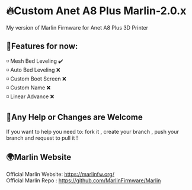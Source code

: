 # 🔥Custom Anet A8 Plus Marlin-2.0.x

My version of Marlin Firmware for Anet A8 Plus 3D Printer

## 📌Features for now:
<p> 
◽ Mesh Bed Leveling ✔️ <br>
◽ Auto Bed Leveling ❌ <br>
◽ Custom Boot Screen ❌ <br>
◽ Custom Name ❌ <br> 
◽ Linear Advance ❌ <br>
</p>

## 💪Any Help or Changes are Welcome
<p>
  If you want to help you need to: fork it , create your branch , push your branch and request to pull it !
</p>

## 🌍Marlin Website
Official Marlin Website: https://marlinfw.org/ <br>
Official Marlin Repo : https://github.com/MarlinFirmware/Marlin <br>
